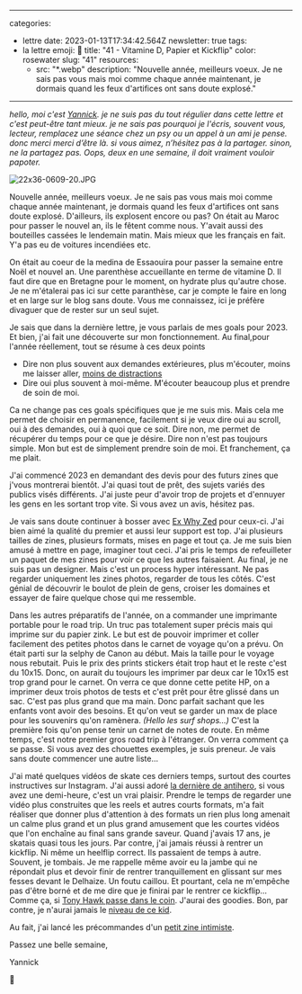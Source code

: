 
---
categories:
- lettre
date: 2023-01-13T17:34:42.564Z
newsletter: true
tags:
- la lettre
emoji: 💌
title: "41 - Vitamine D, Papier et Kickflip"
color: rosewater
slug: "41"
resources:
  - src: "*.webp"
description: "Nouvelle année, meilleurs voeux. Je ne sais pas vous mais moi comme chaque année maintenant, je dormais quand les feux d'artifices ont sans doute explosé."
---
*hello, moi c'est [Yannick](https://yannickschutz.com). je ne suis pas du tout régulier dans cette lettre et c'est peut-être tant mieux. je ne sais pas pourquoi je l'écris, souvent vous, lecteur, remplacez une séance chez un psy ou un appel à un ami je pense. donc merci merci d’être là. si vous aimez, n’hésitez pas à la partager. sinon, ne la partagez pas. Oops, deux en une semaine, il doit vraiment vouloir papoter.*

 ![22x36-0609-20.JPG](https://buttondown-attachments.s3.us-west-2.amazonaws.com/images/6d151b8f-e29b-412c-a1f2-11c81373e917.JPG)

Nouvelle année, meilleurs voeux. Je ne sais pas vous mais moi comme chaque année maintenant, je dormais quand les feux d'artifices ont sans doute explosé. D'ailleurs, ils explosent encore ou pas? On était au Maroc pour passer le nouvel an, ils le fêtent comme nous. Y'avait aussi des bouteilles cassées le lendemain matin. Mais mieux que les français en fait. Y'a pas eu de voitures incendiées etc.

On était au coeur de la medina de Essaouira pour passer la semaine entre Noël et nouvel an. Une parenthèse accueillante en terme de vitamine D. Il faut dire que en Bretagne pour le moment, on hydrate plus qu'autre chose. Je ne m'étalerai pas ici sur cette paranthèse, car je compte le faire en long et en large sur le blog sans doute. Vous me connaissez, ici je préfère divaguer que de rester sur un seul sujet.

Je sais que dans la dernière lettre, je vous parlais de mes goals pour 2023. Et bien, j'ai fait une découverte sur mon fonctionnement. Au final,pour l'année réellement, tout se résume à ces deux points
- Dire non plus souvent aux demandes extérieures, plus m'écouter, moins me laisser aller, [moins de distractions](https://www.newyorker.com/magazine/2021/12/20/can-distraction-free-devices-change-the-way-we-write)
- Dire oui plus souvent à moi-même. M'écouter beaucoup plus et prendre de soin de moi.

Ca ne change pas ces goals spécifiques que je me suis mis. Mais cela me permet de choisir en permanence, facilement si je veux dire oui au scroll, oui à des demandes, oui à quoi que ce soit. Dire non, me permet de récupérer du temps pour ce que je désire. Dire non n'est pas toujours simple. Mon but est de simplement prendre soin de moi. Et franchement, ça me plait.

J'ai commencé 2023 en demandant des devis pour des futurs zines que j'vous montrerai bientôt. J'ai quasi tout de prêt, des sujets variés des publics visés différents. J'ai juste peur d'avoir trop de projets et d'ennuyer les gens en les sortant trop vite. Si vous avez un avis, hésitez pas.

Je vais sans doute continuer à bosser avec [Ex Why Zed](https://exwhyzed.co.uk) pour ceux-ci. J'ai bien aimé la qualité du premier et aussi leur support est top. J'ai plusieurs tailles de zines, plusieurs formats, mises en page et tout ça. Je me suis bien amusé à mettre en page, imaginer tout ceci. J'ai pris le temps de refeuilleter un paquet de mes zines pour voir ce que les autres faisaient. Au final, je ne suis pas un designer. Mais c'est un process hyper intéressant. Ne pas regarder uniquement les zines photos, regarder de tous les côtés. C'est génial de découvrir le boulot de plein de gens, croiser les domaines et essayer de faire quelque chose qui me ressemble.

Dans les autres préparatifs de l'année, on a commander une imprimante portable pour le road trip. Un truc pas totalement super précis mais qui imprime sur du papier zink. Le but est de pouvoir imprimer et coller facilement des petites photos dans le carnet de voyage qu'on a prévu. On était parti sur la selphy de Canon au début. Mais la taille pour le voyage nous rebutait. Puis le prix des prints stickers était trop haut et le reste c'est du 10x15. Donc, on aurait du toujours les imprimer par deux car le 10x15 est trop grand pour le carnet. On verra ce que donne cette petite HP, on a imprimer deux trois photos de tests et c'est prêt pour être glissé dans un sac. C'est pas plus grand que ma main. Donc parfait sachant que les enfants vont avoir des besoins. Et qu'on veut se garder un max de place pour les souvenirs qu'on ramènera. *(Hello les surf shops...)* C'est la première fois qu'on pense tenir un carnet de notes de route. En même temps, c'est notre premier gros road trip à l'étranger. On verra comment ça se passe. Si vous avez des chouettes exemples, je suis preneur. Je vais sans doute commencer une autre liste...

J'ai maté quelques vidéos de skate ces derniers temps, surtout des courtes instructives sur Instagram. J'ai aussi adoré [la dernière de antihero](https://youtu.be/vbj2PsBFADQ), si vous avez une demi-heure, c'est un vrai plaisir. Prendre le temps de regarder une vidéo plus construites que les reels et autres courts formats, m'a fait réaliser que donner plus d'attention à des formats un rien plus long amenait un calme plus grand et un plus grand amusement que les courtes vidéos que l'on enchaîne au final sans grande saveur. Quand j'avais 17 ans, je skatais quasi tous les jours. Par contre, j'ai jamais réussi à rentrer un kickflip. Ni même un heelflip correct. Ils passaient de temps à autre. Souvent, je tombais. Je me rappelle même avoir eu la jambe qui ne répondait plus et devoir finir de rentrer tranquillement en glissant sur mes fesses devant le Delhaize. Un foutu caillou. Et pourtant, cela ne m'empêche pas d'être borné et de me dire que je finirai par le rentrer ce kickflip... Comme ça, si [Tony Hawk passe dans le coin](https://www.youtube.com/watch?v=ob0dI05Xz8s). J'aurai des goodies. Bon, par contre, je n'aurai jamais le [niveau de ce kid](https://www.instagram.com/yuzuk2609ikarin/).

Au fait, j'ai lancé les précommandes d'un [petit zine intimiste](https://yannickschutz.com/shop/100-cool-zines/).

Passez une belle semaine,

Yannick

💌
